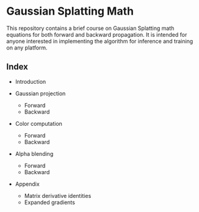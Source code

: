 # Gaussian Splatting Math

This repository contains a brief course on Gaussian Splatting math equations for both forward and backward propagation. It is intended for anyone interested in implementing the algorithm for inference and training on any platform.

## Index

* Introduction
* Gaussian projection
    - Forward
    - Backward


* Color computation
    - Forward
    - Backward

* Alpha blending
    - Forward
    - Backward

* Appendix
    - Matrix derivative identities
    - Expanded gradients